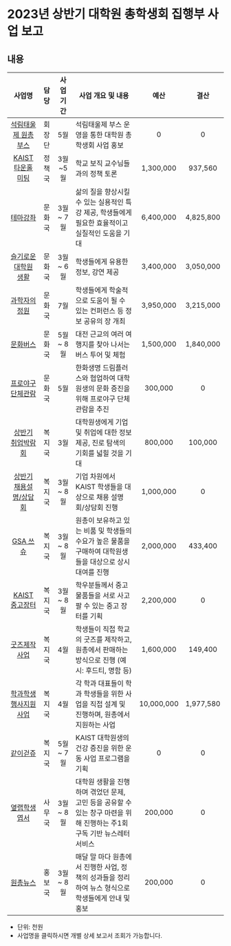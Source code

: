2023년 상반기 대학원 총학생회 집행부 사업 보고
===

## 내용
| 사업명                                        | 담당   | 사업 기간 | 사업 개요 및 내용                                                                  | 예산         | 결산 |
|:-----------------------------------------------:|:--------:|:-----------:|-----------------------------------------------------------------------------|:------------:|:------------:|
| [석림태울제 원총부스](agenda04/회장단_석림태울제원총부스.md)           | 회장단 | 5월 | 석림태울제 부스 운영을 통한 대학원 총학생회 사업 홍보                                                     | 0 |  0  |
| [KAIST 타운홀 미팅](agenda04/정책_타운홀미팅.md)           | 정책국 | 3월~5월 | 학교 보직 교수님들과의 정책 토론                                                           | 1,300,000  |  937,560  |
| [테마강좌](agenda04/상반기_문화_테마강좌_사업보고서.md)                    | 문화국 | 3월 ~ 7월 | 삶의 질을 향상시킬 수 있는 실용적인 특강 제공, 학생들에게 필요한 효율적이고 실질적인 도움을 기대                     | 6,400,000  |  4,825,800  |
| [슬기로운 대학원 생활](agenda04/상반기_문화_슬기로운대학원생활_사업보고서.md)        | 문화국 | 3월 ~ 6월 | 학생들에게 유용한 정보, 강연 제공                                                         | 3,400,000  |  3,050,000  |
| [과학자의 정원](agenda04/상반기_문화_과학자의정원_사업보고서.md)               | 문화국 | 7월 | 학생들에게 학술적으로 도움이 될 수 있는 컨퍼런스 등 정보 공유의 장 개최                                   | 3,950,000  |  3,215,000  |
| [문화버스](agenda04/상반기_문화_문화버스_사업보고서.md)                  | 문화국 | 5월 ~ 8월 | 대전 근교의 여러 여행지를 찾아 나서는 버스 투어 및 체험                                         | 1,500,000  |  1,840,000  |
| [프로야구 단체관람](agenda04/상반기_문화_프로야구단체관람_사업보고서.md)                  | 문화국 | 5월 | 한화생명 드림플러스와 협업하여 대학원생의 문화 증진을 위해 프로야구 단체 관람을 추진                                         | 300,000  |  0  |
| [상반기 취업박람회](agenda04/취업박람회-사업보고서.md)           | 복지국 | 3월 | 대학원생에게 기업 및 취업에 대한 정보 제공, 진로 탐색의 기회를 넓힐 것을 기대                               | 800,000  |  100,000  |
| [상반기 채용설명/상담회](agenda04/기업별취업설명상담회지원-사업보고서.md)           | 복지국 | 3월 ~ 8월 | 기업 차원에서 KAIST 학생들을 대상으로 채용 설명회/상담회 진행                               | 1,000,000  |  0  |
| [GSA 쓰슈](agenda04/GSA쓰슈-사업보고서.md)                | 복지국 | 3월 ~ 8월 | 원총이 보유하고 있는 비품 및 학생들의 수요가 높은 물품을 구매하여 대학원생들을 대상으로 상시 대여를 진행                 | 2,000,000 |  433,400  |
| [KAIST 중고장터](agenda04/중고장터.md)                | 복지국 | 3월 ~ 8월 | 학우분들께서 중고 물품들을 서로 사고 팔 수 있는 중고 장터를 기획                  | 2,200,000 |  0  |
| [굿즈제작사업](agenda04/굿즈제작사업-사업보고서.md)                | 복지국 | 4월 | 학생들이 직접 학교의 굿즈를 제작하고, 원총에서 판매하는 방식으로 진행 (예시: 후드티, 명함 등)                     | 1,600,000  |  149,400  |
| [학과학생행사지원사업](agenda04/학과학생행사지원사업-사업보고서.md)        | 복지국 | 4월       | 각 학과 대표들이 학과 학생들을 위한 사업을 직접 설계 및 진행하며, 원총에서 지원하는 사업                         | 10,000,000 |  1,977,580  |
| [같이걷쥬](agenda04/같이걷쥬-사업보고서.md)                | 복지국 | 5월 ~ 7월 | KAIST 대학원생의 건강 증진을 위한 운동 사업 프로그램을 기획                  | 0 |  0  |
| [옆랩학생 엽서](agenda04/홍보_옆랩학생엽서.md)               | 사무국 | 3월 ~ 8월 | 대학원 생활을 진행하며 겪었던 문제, 고민 등을 공유할 수 있는 창구 마련을 위해 진행하는 주1회 구독 기반 뉴스레터 서비스       | 200,000    |  0  |
| [원총뉴스](agenda04/홍보_원총뉴스.md)                    | 홍보국 | 3월 ~ 8월 | 매달 말 마다 원총에서 진행한 사업, 정책의 성과들을 정리하여 뉴스 형식으로 학생들에게 안내 및 홍보                    | 200,000    |  0  |


* 단위: 천원
* 사업명을 클릭하시면 개별 상세 보고서 조회가 가능합니다.
